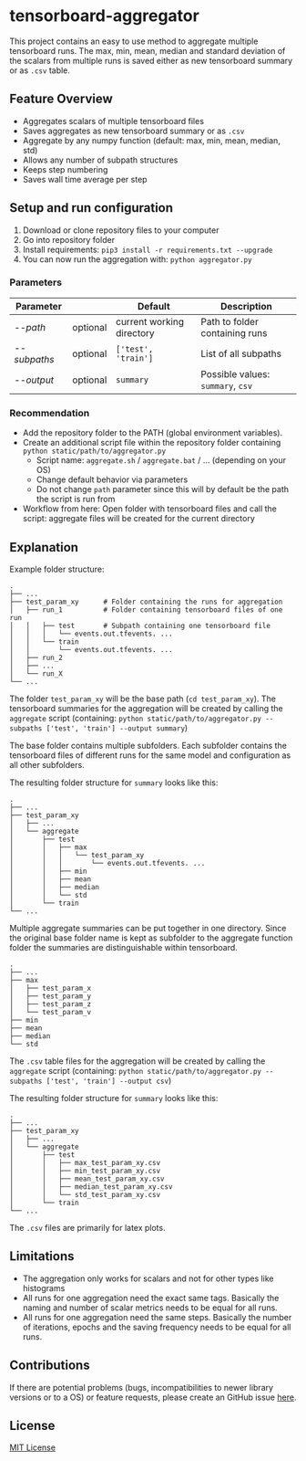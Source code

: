 # tensorboard-aggregator

This project contains an easy to use method to aggregate multiple tensorboard runs. The max, min, mean, median and standard deviation of the scalars from multiple runs is saved either as new tensorboard summary or as `.csv` table.

## Feature Overview

- Aggregates scalars of multiple tensorboard files
- Saves aggregates as new tensorboard summary or as `.csv`
- Aggregate by any numpy function (default: max, min, mean, median, std)
- Allows any number of subpath structures
- Keeps step numbering
- Saves wall time average per step

## Setup and run configuration

1. Download or clone repository files to your computer
1. Go into repository folder
1. Install requirements: `pip3 install -r requirements.txt --upgrade`
1. You can now run the aggregation with: `python aggregator.py`

### Parameters

| Parameter    |          | Default                   | Description |
| ------------ | -------- | ------------------------- | ----------- |
| _--path_     | optional | current working directory | Path to folder containing runs |
| _--subpaths_ | optional | `['test', 'train']`       | List of all subpaths |
| _--output_   | optional | `summary`                 | Possible values: `summary`, `csv` |

### Recommendation

- Add the repository folder to the PATH (global environment variables).
- Create an additional script file within the repository folder containing `python static/path/to/aggregator.py` 
    - Script name: `aggregate.sh` / `aggregate.bat` / ... (depending on your OS)
    - Change default behavior via parameters
    - Do not change `path` parameter since this will by default be the path the script is run from
- Workflow from here: Open folder with tensorboard files and call the script: aggregate files will be created for the current directory

## Explanation

Example folder structure:

    .
    ├── ...
    ├── test_param_xy      # Folder containing the runs for aggregation
    │   ├── run_1          # Folder containing tensorboard files of one run
    │   │   ├── test       # Subpath containing one tensorboard file
    │   │   │   └── events.out.tfevents. ...
    │   │   └── train   
    │   │       └── events.out.tfevents. ...
    │   ├── run_2
    │   ├── ...
    │   └── run_X
    └── ...

The folder `test_param_xy` will be the base path (`cd test_param_xy`).
The tensorboard summaries for the aggregation will be created by calling the `aggregate` script (containing: `python static/path/to/aggregator.py --subpaths ['test', 'train'] --output summary`)

The base folder contains multiple subfolders. Each subfolder contains the tensorboard files of different runs for the same model and configuration as all other subfolders.

The resulting folder structure for `summary` looks like this:

    .
    ├── ...
    ├── test_param_xy
    │   ├── ...
    │   └── aggregate
    │       ├── test
    │       │   ├── max
    │       │   │   └── test_param_xy 
    │       │   │       └── events.out.tfevents. ...
    │       │   ├── min
    │       │   ├── mean
    │       │   ├── median
    │       │   └── std    
    │       └── train
    └── ...

Multiple aggregate summaries can be put together in one directory.
Since the original base folder name is kept as subfolder to the aggregate function folder the summaries are distinguishable within tensorboard.

    .
    ├── ...
    ├── max
    │   ├── test_param_x
    │   ├── test_param_y
    │   ├── test_param_z
    │   └── test_param_v 
    ├── min
    ├── mean
    ├── median
    └── std   


The `.csv` table files for the aggregation will be created by calling the `aggregate` script (containing: `python static/path/to/aggregator.py --subpaths ['test', 'train'] --output csv`)

The resulting folder structure for `summary` looks like this:

    .
    ├── ...
    ├── test_param_xy
    │   ├── ...
    │   └── aggregate
    │       ├── test
    │       │   ├── max_test_param_xy.csv
    │       │   ├── min_test_param_xy.csv
    │       │   ├── mean_test_param_xy.csv
    │       │   ├── median_test_param_xy.csv
    │       │   └── std_test_param_xy.csv
    │       └── train
    └── ...

The `.csv` files are primarily for latex plots.

## Limitations

- The aggregation only works for scalars and not for other types like histograms 
- All runs for one aggregation need the exact same tags. Basically the naming and number of scalar metrics needs to be equal for all runs.
- All runs for one aggregation need the same steps. Basically the number of iterations, epochs and the saving frequency needs to be equal for all runs.

## Contributions

If there are potential problems (bugs, incompatibilities to newer library versions or to a OS) or feature requests, please create an GitHub issue [here](https://github.com/Spenhouet/tensorboard-aggregator/issues). 

## License

[MIT License](LICENSE)